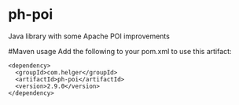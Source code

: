 ph-poi
======

Java library with some Apache POI improvements

#Maven usage
Add the following to your pom.xml to use this artifact:
```
<dependency>
  <groupId>com.helger</groupId>
  <artifactId>ph-poi</artifactId>
  <version>2.9.0</version>
</dependency>
```
